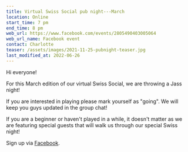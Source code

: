 ```yaml
---
title: Virtual Swiss Social pub night---March
location: Online
start_time: 7 pm
end_time: 8 pm
web_url: https://www.facebook.com/events/2805490403005064
web_url_name: Facebook event
contact: Charlotte
teaser: /assets/images/2021-11-25-pubnight-teaser.jpg
last_modified_at: 2022-06-26
---
```


Hi everyone!

For this March edition of our virtual Swiss Social, we are throwing a Jass
night!

If you are interested in playing please mark yourself as "going". We will keep
you guys updated in the group chat!

If you are a beginner or haven't played in a while, it doesn't matter as we are
featuring special guests that will walk us through our special Swiss night!

Sign up via [Facebook].

[facebook]: <{{ page.web_url }}>
